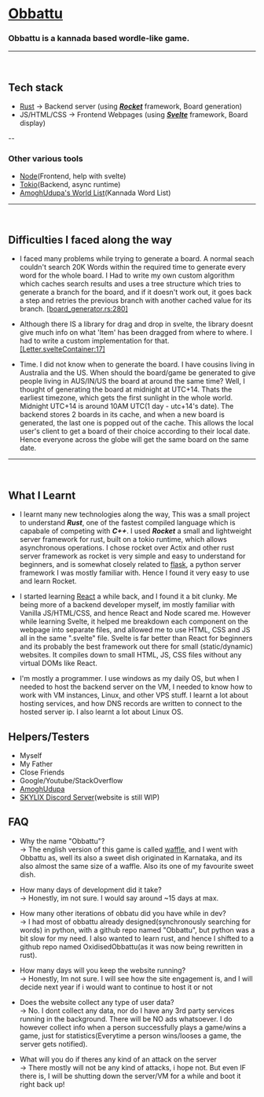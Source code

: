 
# [Obbattu](http://150.230.132.224:1845/)

### Obbattu is a kannada based wordle-like game.
<hr>
<br>

## Tech stack
- [Rust](https://www.rust-lang.org/) -> Backend server (using [***Rocket***](https://rocket.rs/) framework, Board generation)
- JS/HTML/CSS -> Frontend Webpages (using [***Svelte***](https://svelte.dev/) framework, Board display)

--

### Other various tools
- [Node](https://nodejs.org/en/)(Frontend, help with svelte)
- [Tokio](https://tokio.rs/)(Backend, async runtime)
- [AmoghUdupa's World List](https://github.com/amoghaUdupa/word-guessing-game/blob/main/src/constants/validGuesses.ts)(Kannada Word List)

<hr>
<br>

## Difficulties I faced along the way
- I faced many problems while trying to generate a board. A normal seach couldn't search 20K Words within the required time to generate every word for the whole board. I Had to write my own custom algorithm which caches search results and uses a tree structure which tries  to generate a branch for the board, and if it doesn't work out, it goes back a step and retries the previous branch with another cached value for its branch. [[board_generator.rs:280]](src/board_generator.rs#L280)

- Although there IS a library for drag and drop in svelte, the library doesnt give much info on what 'Item' has been dragged from where to where. I had to write a custom implementation for that. [[Letter.svelteContainer:17]](ObbattuFrontend/src/LetterContainer/LetterContainer.svelte#L17)

- Time. I did not know when to generate the board. I have cousins living in Australia and the US. When should the board/game be generated to give people living in AUS/IN/US the board at around the same time? Well, I thought of generating the board at midnight at UTC+14. Thats the earliest timezone, which gets the first sunlight in the whole world. Midnight UTC+14 is around 10AM UTC(1 day - utc+14's date). The backend stores 2 boards in its cache, and when a new board is generated, the last one is popped out of the cache. This allows the local user's client to get a board of their choice according to their local date. Hence everyone across the globe will get the same board on the same date.

<hr>
<br>

## What I Learnt
- I learnt many new technologies along the way, This was a small project to understand ***Rust***, one of the fastest compiled language which is capabale of competing with ***C++***. I used ***Rocket*** a small and lightweight server framework for rust, built on a tokio runtime, which allows asynchronous operations. I chose rocket over Actix and other rust server framework as rocket is very simple and easy to understand for beginners, and is somewhat closely related to [flask](https://flask.palletsprojects.com/en/2.1.x/), a python server framework I was mostly familiar with. Hence I found it very easy to use and learn Rocket.

- I started learning [React](https://reactjs.org/) a while back, and I found it a bit clunky. Me being more of a backend developer myself, im mostly familiar with Vanilla JS/HTML/CSS, and hence React and Node scared me. However while learning Svelte, it helped me breakdown each component on the webpage into separate files, and allowed me to use HTML, CSS and JS all in the same ".svelte" file. Svelte is far better than React for beginners and its probably the best framework out there for small (static/dynamic) websites. It compiles down to small HTML, JS, CSS files without any virtual DOMs like React.

- I'm mostly a programmer. I use windows as my daily OS, but when I needed to host the backend server on the VM, I needed to know how to work with VM instances, Linux, and other VPS stuff. I learnt a lot about hosting services, and how DNS records are written to connect to the hosted server ip. I also learnt a lot about Linux OS.

## Helpers/Testers
- Myself
- My Father
- Close Friends
- Google/Youtube/StackOverflow
- [AmoghUdupa](https://twitter.com/amg_omg?lang=en)
- [SKYLIX Discord Server](https://skylix.net/)(website is still WIP)

## FAQ
- Why the name "Obbattu"?\
-> The english version of this game is called [waffle](https://wafflegame.net/), and I went with Obbattu as, well its also a sweet dish originated in Karnataka, and its also almost the same size of a waffle. Also its one of my favourite sweet dish.

- How many days of development did it take?\
-> Honestly, im not sure. I would say around ~15 days at max.

- How many other iterations of obbatu did you have while in dev?\
-> I had most of obbattu already designed(synchronously searching for words) in python, with a github repo named "Obbattu", but python was a bit slow for my need. I also wanted to learn rust, and hence I shifted to a github repo named OxidisedObbattu(as it was now being rewritten in rust).

- How many days will you keep the website running?\
-> Honestly, Im not sure. I will see how the site engagement is, and I will decide next year if i would want to continue to host it or not

- Does the website collect any type of user data?\
-> No. I dont collect any data, nor do I have any 3rd party services running in the background. There will be NO ads whatsoever. I do however collect info when a person successfully plays a game/wins a game, just for statistics(Everytime a person wins/looses a game, the server gets notified).

- What will you do if theres any kind of an attack on the server\
-> There mostly will not be any kind of attacks, i hope not. But even IF there is, I will be shutting down the server/VM for a while and boot it right back up!